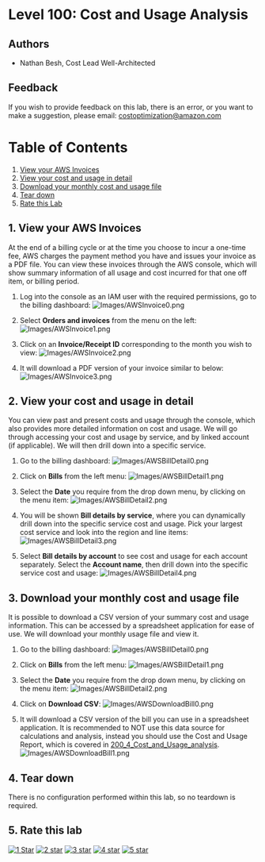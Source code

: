 # Level 100: Cost and Usage Analysis

## Authors
- Nathan Besh, Cost Lead Well-Architected


## Feedback
If you wish to provide feedback on this lab, there is an error, or you want to make a suggestion, please email: costoptimization@amazon.com


# Table of Contents
1. [View your AWS Invoices](#view_invoice)
2. [View your cost and usage in detail](#cost_usage_detail)
3. [Download your monthly cost and usage file](#cost_usage_download)
4. [Tear down](#tear_down)
5. [Rate this Lab](#rate_lab) 



## 1. View your AWS Invoices <a name="view_invoices"></a>
At the end of a billing cycle or at the time you choose to incur a one-time fee, AWS charges the payment method you have and issues your invoice as a PDF file. You can view these invoices through the AWS console, which will show summary information of all usage and cost incurred for that one off item, or billing period.

1. Log into the console as an IAM user with the required permissions, go to the billing dashboard:
![Images/AWSInvoice0.png](Images/AWSInvoice0.png)

2. Select **Orders and invoices** from the menu on the left:
![Images/AWSInvoice1.png](Images/AWSInvoice1.png)

3. Click on an **Invoice/Receipt ID** corresponding to the month you wish to view:
![Images/AWSInvoice2.png](Images/AWSInvoice2.png)

4. It will download a PDF version of your invoice similar to below:
![Images/AWSInvoice3.png](Images/AWSInvoice3.png)

    
## 2. View your cost and usage in detail<a name="cost_usage_detail"></a>
You can view past and present costs and usage through the console, which also provides more detailed information on cost and usage. We will go through accessing your cost and usage by service, and by linked account (if applicable). We will then drill down into a specific service.

1. Go to the billing dashboard:
![Images/AWSBillDetail0.png](Images/AWSBillDetail0.png)

2. Click on **Bills** from the left menu:
![Images/AWSBillDetail1.png](Images/AWSBillDetail1.png)

3. Select the **Date** you require from the drop down menu, by clicking on the menu item:
![Images/AWSBillDetail2.png](Images/AWSBillDetail2.png)

4. You will be shown **Bill details by service**, where you can dynamically drill down into the specific service cost and usage. Pick your largest cost service and look into the region and line items:
![Images/AWSBillDetail3.png](Images/AWSBillDetail3.png)

5. Select **Bill details by account** to see cost and usage for each account separately. Select the **Account name**, then drill down into the specific service cost and usage:
![Images/AWSBillDetail4.png](Images/AWSBillDetail4.png)



## 3. Download your monthly cost and usage file<a name="cost_usage_download"></a>
It is possible to download a CSV version of your summary cost and usage information. This can be accessed by a spreadsheet application for ease of use.  We will download your monthly usage file and view it.  

1. Go to the billing dashboard:
![Images/AWSBillDetail0.png](Images/AWSBillDetail0.png)

2. Click on **Bills** from the left menu:
![Images/AWSBillDetail1.png](Images/AWSBillDetail1.png)

3. Select the **Date** you require from the drop down menu, by clicking on the menu item:
![Images/AWSBillDetail2.png](Images/AWSBillDetail2.png)

4. Click on **Download CSV**:
![Images/AWSDownloadBill0.png](Images/AWSDownloadBill0.png)

5. It will download a CSV version of the bill you can use in a spreadsheet application. It is recommended to NOT use this data source for calculations and analysis, instead you should use the Cost and Usage Report, which is covered in [200_4_Cost_and_Usage_analysis](../200_4_Cost_and_Usage_Analysis/Lab_Guide.md).
![Images/AWSDownloadBill1.png](Images/AWSDownloadBill1.png)



## 4. Tear down<a name="tear_down"></a>
There is no configuration performed within this lab, so no teardown is required.


## 5. Rate this lab<a name="rate_lab"></a> 
[![1 Star](Images/star.png)](https://wellarchitectedlabs.com/Cost_100_4_1star) [![2 star](Images/star.png)](https://wellarchitectedlabs.com/Cost_100_4_2star) [![3 star](Images/star.png)](https://wellarchitectedlabs.com/Cost_100_4_3star) [![4 star](Images/star.png)](https://wellarchitectedlabs.com/Cost_100_4_4star) [![5 star](Images/star.png)](https://wellarchitectedlabs.com/Cost_100_4_5star)




